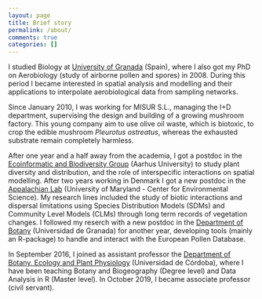 ```yaml
---
layout: page
title: Brief story
permalink: /about/
comments: true
categories: []
---
```

<p>I studied Biology at <a title="Universidad de Granada" href="http://www.ugr.es" target="_blank" rel="noopener">University of Granada</a> (Spain), where I also got my PhD on Aerobiology (study of airborne pollen and spores) in 2008. During this period I became interested in spatial analysis and modelling and their applications to interpolate aerobiological data from sampling networks.</p>

<p>Since January 2010, I was working for MISUR S.L., managing the I+D department, supervising the design and building of a growing mushroom factory. This young company aim to use olive oil waste, which is biotoxic, to crop the edible mushroom <i>Pleurotus ostreatus</i>, whereas the exhausted substrate remain completely harmless.</p>

<p>After one year and a half away from the academia, I got a postdoc in the <a title="Ecoinformatics &amp; Biodiversity Group (Aarhus University)" rel="noopener" href="http://bios.au.dk/en/research/sections/integrative-ecology-and-evolution/ecoinformatics/ecoinformatics-researchprofile/" target="_blank">Ecoinformatic and Biodiversity Group</a> (Aarhus University) to study plant diversity and distribution, and the role of interspecific interactions on spatial modelling. After two years working in Denmark I got a new postdoc in the <a title="Appalachian Lab" rel="noopener" href="http://www.umces.edu/al" target="_blank">Appalachian Lab</a> (University of Maryland - Center for Environmental Science). My research lines included the study of biotic interactions and dispersal limitations using Species Distribution Models (SDMs) and Community Level Models (CLMs) through long term records of vegetation changes. I followed my reserch with a new postdoc in the <a href="https://botanica.ugr.es/">Department of Botany</a> (Universidad de Granada) for another year, developing tools (mainly an R-package) to handle and interact with the European Pollen Database.</p>

<p>In September 2016, I joined as assistant professor the <a href="http://www.uco.es/botanica/es/">Department of Botany, Ecology and Plant Physiology</a> (Universidad de Córdoba), where I have been teaching Botany and Biogeography (Degree level) and Data Analysis in R (Master level). In October 2019, I became associate professor (civil servant).</p>